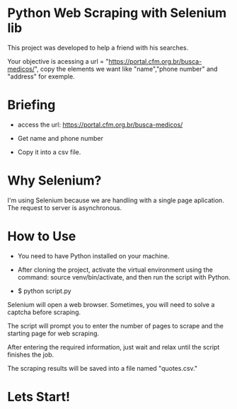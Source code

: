# Python Web Scraping with Selenium lib

This project was developed to help a friend with his searches.

Your objective is acessing a url = "https://portal.cfm.org.br/busca-medicos/", copy the elements we want like "name","phone number" and "address" for exemple.

# Briefing

- access the url: https://portal.cfm.org.br/busca-medicos/

- Get name and phone number

- Copy it into a csv file.

# Why Selenium?

I'm using Selenium because we are handling with a single page aplication. The request to server is asynchronous.

# How to Use

- You need to have Python installed on your machine.

- After cloning the project, activate the virtual environment using the command: source venv/bin/activate, and then run the script with Python.

- $ python script.py


Selenium will open a web browser. Sometimes, you will need to solve a captcha before scraping.

The script will prompt you to enter the number of pages to scrape and the starting page for web scraping.

After entering the required information, just wait and relax until the script finishes the job.

The scraping results will be saved into a file named "quotes.csv."

# Lets Start!






